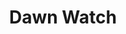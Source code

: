 ---
title: Dawn Watch
weight: 10
type: docs
prev: prayer-book/midnight/lords-midnight
next: prayer-book/1st-hour
toc: false
---